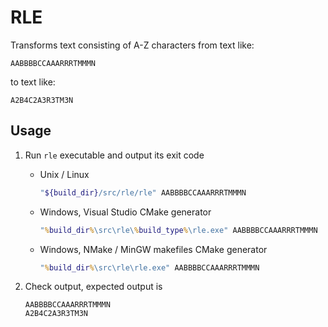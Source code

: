 # RLE

Transforms text consisting of A-Z characters from text like:

```text
AABBBBCCAAARRRTMMMN
```

to text like:

```text
A2B4C2A3R3TM3N
```

## Usage

1. Run `rle` executable and output its exit code

   * Unix / Linux

     ```bash
     "${build_dir}/src/rle/rle" AABBBBCCAAARRRTMMMN
     ```

   * Windows, Visual Studio CMake generator

     ```cmd
     "%build_dir%\src\rle\%build_type%\rle.exe" AABBBBCCAAARRRTMMMN
     ```

   * Windows, NMake / MinGW makefiles CMake generator

     ```cmd
     "%build_dir%\src\rle\rle.exe" AABBBBCCAAARRRTMMMN
     ```

1. Check output, expected output is

   ```text
   AABBBBCCAAARRRTMMMN
   A2B4C2A3R3TM3N
   ```
